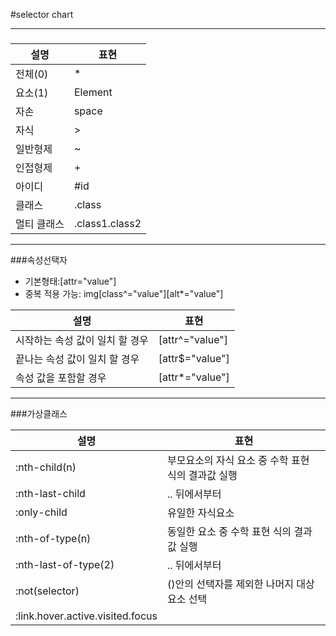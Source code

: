 #selector chart

---

###

 설명 | 표현 
 --- | ---
 전체(0) | * 
 요소(1) | Element 
 자손| space 
 자식 | > 
 일반형제 | ~ 
 인접형제  | + 
 아이디 | #id 
 클래스 | .class 
 멀티 클래스 | .class1.class2 

---

###속성선택자
- 기본형태:[attr="value"]
- 중복 적용 가능: img[class^="value"][alt*="value"] 

 설명 | 표현 
 --- | --- 
 시작하는 속성 값이 일치 할 경우 | [attr^="value"] 
 끝나는 속성 값이 일치 할 경우 | [attr$="value"] 
 속성 값을 포함할 경우 | [attr*="value"] 

---

###가상클래스

 설명 | 표현 
 --- | ---
 :nth-child(n) | 부모요소의 자식 요소 중 수학 표현 식의 결과값 실행 
 :nth-last-child | .. 뒤에서부터 
 :only-child | 유일한 자식요소 
 :nth-of-type(n) | 동일한 요소 중 수학 표현 식의 결과값 실행 
 :nth-last-of-type(2) | .. 뒤에서부터 
 :not(selector) | ()안의 선택자를 제외한 나머지 대상 요소 선택 
 :link.hover.active.visited.focus | 
